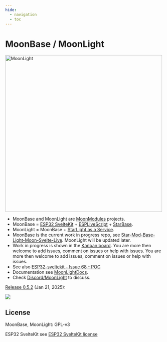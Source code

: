 ```yaml
---
hide:
  - navigation
  - toc
---
```


# MoonBase / MoonLight

<img width="500" alt="MoonLight" src="https://github.com/user-attachments/assets/de0ab735-d547-462e-b7e3-c3f819bf9283" />

* MoonBase and MoonLight are [MoonModules](https://moonmodules.org) projects.
* MoonBase = [ESP32 SvelteKit](https://github.com/theelims/ESP32-sveltekit) + [ESPLiveScript]([https://github.com/hpwit/StarLight/tree/StarAsAService](https://github.com/hpwit/ESPLiveScript)) + [StarBase](https://github.com/ewowi/StarBase).
* MoonLight = MoonBase + [StarLight as a Service](https://github.com/MoonModules/StarLight/tree/StarAsAService).
* MoonBase is the current work in progress repo, see [Star-Mod-Base-Light-Moon-Svelte-Live](https://moonmodules.org/Star-Mod-Base-Light-Moon-Svelte-Live). MoonLight will be updated later.
* Work in progress is shown in the [Kanban board](https://github.com/users/MoonModules/projects/2). You are more then welcome to add issues, comment on issues or help with issues.
You are more then welcome to add issues, comment on issues or help with issues.
* See also [ESP32-sveltekit - Issue 68 - POC](https://github.com/theelims/ESP32-sveltekit/issues/68)
* Documentation see [MoonLightDocs](https://MoonModules.org/MoonLight/).
* Check [Discord/MoonLight](https://discord.gg/TC8NSUSCdV) to discuss.

[Release 0.5.2](https://github.com/MoonModules/MoonLight/releases/tag/v0.5.2) (Jan 21, 2025): 

<img src="https://github.com/user-attachments/assets/c655d610-53eb-4dd3-8e9e-0cfa23b97bb4"/>

## License

MoonBase, MoonLight: GPL-v3

ESP32 SvelteKit see [ESP32 SvelteKit license](https://github.com/theelims/ESP32-sveltekit?tab=License-1-ov-file#)
